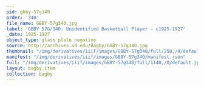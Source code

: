 ```yaml
---
pid: gbby-57g340
order: '340'
file_name: GBBY-57g340.jpg
label: 'GBBY 57G/340: Unidentified Basketball Player - c1925-1927'
_date: 1925-1927
object_type: glass plate negative
source: http://archives.nd.edu/Bagby/GBBY-57g340.jpg
thumbnail: "/img/derivatives/iiif/images/GBBY-57g340/full/250,/0/default.jpg"
manifest: "/img/derivatives/iiif/images/GBBY-57g340/manifest.json"
full: "/img/derivatives/iiif/images/GBBY-57g340/full/1140,/0/default.jpg"
layout: bagby_item
collection: bagby
---
```

